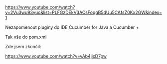 https://www.youtube.com/watch?v=2Vu3wu93yuc&list=PLFGzDEkV3ACsFoqqB5dUu5CAfsZ0Kx2GW&index=1

Nezapomenout pluginy do IDE Cucumber for Java a Cucumber +

Tak vše do pom.xml

Zde jsem zkončil:

https://www.youtube.com/watch?v=vAb4jlxD7pw